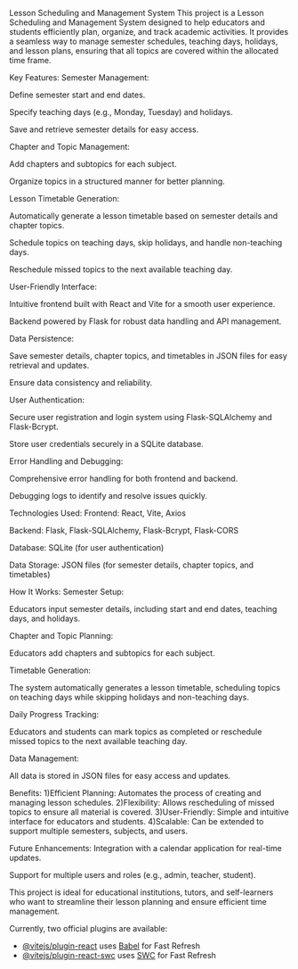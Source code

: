 Lesson Scheduling and Management System
This project is a Lesson Scheduling and Management System designed to help educators and students efficiently plan, organize, and track academic activities. It provides a seamless way to manage semester schedules, teaching days, holidays, and lesson plans, ensuring that all topics are covered within the allocated time frame.

Key Features:
Semester Management:

Define semester start and end dates.

Specify teaching days (e.g., Monday, Tuesday) and holidays.

Save and retrieve semester details for easy access.

Chapter and Topic Management:

Add chapters and subtopics for each subject.

Organize topics in a structured manner for better planning.

Lesson Timetable Generation:

Automatically generate a lesson timetable based on semester details and chapter topics.

Schedule topics on teaching days, skip holidays, and handle non-teaching days.

Reschedule missed topics to the next available teaching day.

User-Friendly Interface:

Intuitive frontend built with React and Vite for a smooth user experience.

Backend powered by Flask for robust data handling and API management.

Data Persistence:

Save semester details, chapter topics, and timetables in JSON files for easy retrieval and updates.

Ensure data consistency and reliability.

User Authentication:

Secure user registration and login system using Flask-SQLAlchemy and Flask-Bcrypt.

Store user credentials securely in a SQLite database.

Error Handling and Debugging:

Comprehensive error handling for both frontend and backend.

Debugging logs to identify and resolve issues quickly.

Technologies Used:
Frontend: React, Vite, Axios

Backend: Flask, Flask-SQLAlchemy, Flask-Bcrypt, Flask-CORS

Database: SQLite (for user authentication)

Data Storage: JSON files (for semester details, chapter topics, and timetables)

How It Works:
Semester Setup:

Educators input semester details, including start and end dates, teaching days, and holidays.

Chapter and Topic Planning:

Educators add chapters and subtopics for each subject.

Timetable Generation:

The system automatically generates a lesson timetable, scheduling topics on teaching days while skipping holidays and non-teaching days.

Daily Progress Tracking:

Educators and students can mark topics as completed or reschedule missed topics to the next available teaching day.

Data Management:

All data is stored in JSON files for easy access and updates.

Benefits:
1)Efficient Planning: Automates the process of creating and managing lesson schedules.
2)Flexibility: Allows rescheduling of missed topics to ensure all material is covered.
3)User-Friendly: Simple and intuitive interface for educators and students.
4)Scalable: Can be extended to support multiple semesters, subjects, and users.

Future Enhancements:
Integration with a calendar application for real-time updates.

Support for multiple users and roles (e.g., admin, teacher, student).

This project is ideal for educational institutions, tutors, and self-learners who want to streamline their lesson planning and ensure efficient time management.

Currently, two official plugins are available:

- [@vitejs/plugin-react](https://github.com/vitejs/vite-plugin-react/blob/main/packages/plugin-react/README.md) uses [Babel](https://babeljs.io/) for Fast Refresh
- [@vitejs/plugin-react-swc](https://github.com/vitejs/vite-plugin-react-swc) uses [SWC](https://swc.rs/) for Fast Refresh
